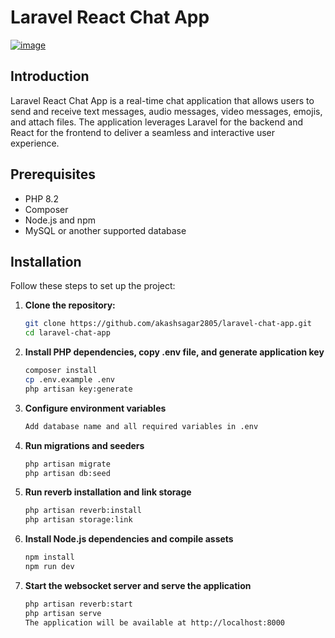 # Laravel React Chat App

[![image](https://github.com/akashsagar2805/laravel-chat-app/assets/55270400/f068ed13-07a1-4ad7-b4d4-75f4ec57f4ae)](https://github.com/akashsagar2805/laravel-chat-app/assets/55270400/e23c876d-f8a3-4bf7-a5a5-5b0505386d3c)


## Introduction

Laravel React Chat App is a real-time chat application that allows users to send and receive text messages, audio messages, video messages, emojis, and attach files. The application leverages Laravel for the backend and React for the frontend to deliver a seamless and interactive user experience.

## Prerequisites

- PHP 8.2
- Composer
- Node.js and npm 
- MySQL or another supported database

## Installation

Follow these steps to set up the project:

1. **Clone the repository:**

   ```bash
   git clone https://github.com/akashsagar2805/laravel-chat-app.git
   cd laravel-chat-app

2. **Install PHP dependencies, copy .env file, and generate application key**

    ```bash
   composer install
   cp .env.example .env
   php artisan key:generate
   
3. **Configure environment variables**
     ```bash
   Add database name and all required variables in .env

4. **Run migrations and seeders**
     ```bash
    php artisan migrate
    php artisan db:seed

5. **Run reverb installation and link storage**
    ```bash
   php artisan reverb:install
   php artisan storage:link

6. **Install Node.js dependencies and compile assets**
    ```bash
   npm install
   npm run dev

7. **Start the websocket server and serve the application**
     ```bash
   php artisan reverb:start
   php artisan serve
   The application will be available at http://localhost:8000








    

